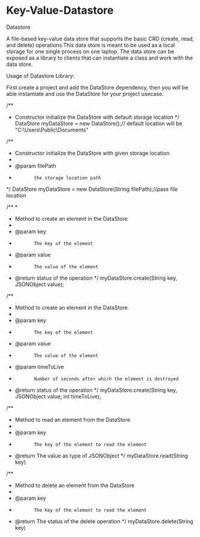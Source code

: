 # Key-Value-Datastore

Datastore

  A file-based key-value data store that supports the basic CRD (create, read, and delete) operations.This data store is meant to be used as a local storage for one single process on one laptop. The data store can be exposed as a library to clients that can instantiate a class and work with the data store.
  
Usage of Datastore Library:

First create a project and add the DataStore dependency, then you will be able instantiate and use the DataStore for your project usecase.


/**
* Constructor initialize the DataStore with default storage location
*/
DataStore myDataStore = new DataStore();// default location will be "C:\Users\Public\Documents"

/**
* Constructor initialize the DataStore with given storage location
*
* @param filePath
*            the storage location path
*/
DataStore myDataStore = new DataStore(String filePath);//pass file location

/**
*
* Method to create an element in the DataStore
*
* @param key
*            The key of the element
* @param value
*            The value of the element
* @return status of the operation
*/
myDataStore.create(String key, JSONObject value);

/**
* Method to create an element in the DataStore
*
* @param key
*            The key of the element
* @param value
*            The value of the element
* @param timeToLive
*            Number of seconds after which the element is destroyed
* @return status of the operation
*/
myDataStore.create(String key, JSONObject value, int timeToLive);

/**
* Method to read an element from the DataStore
*
* @param key
*            The key of the element to read the element
* @return The value as type of JSONObject
*/
myDataStore.read(String key)

/**
* Method to delete an element from the DataStore
*
* @param key
*            The key of the element to read the element
* @return The status of the delete operation
*/
myDataStore.delete(String key)



